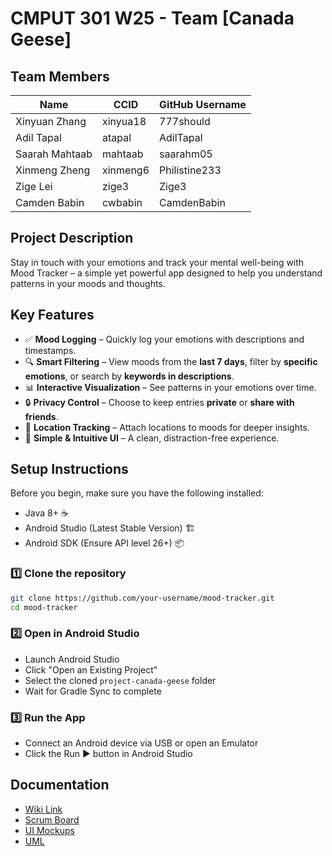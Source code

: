 # CMPUT 301 W25 - Team [Canada Geese]

## Team Members

| Name        | CCID   | GitHub Username |
| ----------- | ------ | --------------- |
| Xinyuan Zhang | xinyua18 | 777should    |
| Adil Tapal  | atapal | AdilTapal       |
| Saarah Mahtaab| mahtaab | saarahm05    |
| Xinmeng Zheng | xinmeng6 | Philistine233     |
| Zige Lei | zige3 | Zige3     |
| Camden Babin | cwbabin | CamdenBabin   |

## Project Description

Stay in touch with your emotions and track your mental well-being with Mood Tracker – a simple yet powerful app designed to help you understand patterns in your moods and thoughts.

## Key Features

- ✅ **Mood Logging** – Quickly log your emotions with descriptions and timestamps.
- 🔍 **Smart Filtering** – View moods from the **last 7 days**, filter by **specific emotions**, or search by **keywords in descriptions**.  
- 📊 **Interactive Visualization** – See patterns in your emotions over time.  
- 🔒 **Privacy Control** – Choose to keep entries **private** or **share with friends**. 
- 📍 **Location Tracking** – Attach locations to moods for deeper insights.  
- 🎨 **Simple & Intuitive UI** – A clean, distraction-free experience.  

## Setup Instructions

Before you begin, make sure you have the following installed:
- Java 8+ ☕
- Android Studio (Latest Stable Version) 🏗
- Android SDK (Ensure API level 26+) 📦

### 1️⃣ Clone the repository
```sh
git clone https://github.com/your-username/mood-tracker.git
cd mood-tracker
```

### 2️⃣ Open in Android Studio
- Launch Android Studio
- Click "Open an Existing Project"
- Select the cloned `project-canada-geese` folder
- Wait for Gradle Sync to complete

### 3️⃣ Run the App
- Connect an Android device via USB or open an Emulator
- Click the Run ▶️ button in Android Studio

## Documentation

- [Wiki Link](https://github.com/cmput301-w25/project-canada-geese/wiki)
- [Scrum Board](https://github.com/orgs/cmput301-w25/projects/93)
- [UI Mockups](https://github.com/cmput301-w25/project-canada-geese/wiki/Part-3%E2%80%90-User-Interface-Mockup-&-Storyboard)
- [UML](https://github.com/cmput301-w25/project-canada-geese/wiki/CRC-Cards-(Part-2))
